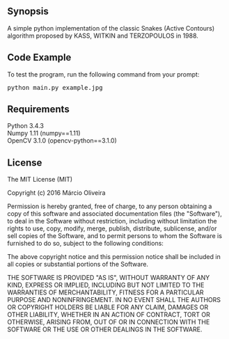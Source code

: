 ## Synopsis

A simple python implementation of the classic Snakes (Active Contours) algorithm proposed by KASS, WITKIN and TERZOPOULOS in 1988.

## Code Example

To test the program, run the following command from your prompt: <br />
<pre>python main.py example.jpg </pre>



## Requirements

Python 3.4.3 <br />
Numpy 1.11 (numpy==1.11) <br />
OpenCV 3.1.0 (opencv-python==3.1.0) 



## License

The MIT License (MIT)

Copyright (c) 2016 Márcio Oliveira

Permission is hereby granted, free of charge, to any person obtaining a copy of this software and associated documentation files (the "Software"), to deal in the Software without restriction, including without limitation the rights to use, copy, modify, merge, publish, distribute, sublicense, and/or sell copies of the Software, and to permit persons to whom the Software is furnished to do so, subject to the following conditions:

The above copyright notice and this permission notice shall be included in all copies or substantial portions of the Software.

THE SOFTWARE IS PROVIDED "AS IS", WITHOUT WARRANTY OF ANY KIND, EXPRESS OR IMPLIED, INCLUDING BUT NOT LIMITED TO THE WARRANTIES OF MERCHANTABILITY, FITNESS FOR A PARTICULAR PURPOSE AND NONINFRINGEMENT. IN NO EVENT SHALL THE AUTHORS OR COPYRIGHT HOLDERS BE LIABLE FOR ANY CLAIM, DAMAGES OR OTHER LIABILITY, WHETHER IN AN ACTION OF CONTRACT, TORT OR OTHERWISE, ARISING FROM, OUT OF OR IN CONNECTION WITH THE SOFTWARE OR THE USE OR OTHER DEALINGS IN THE SOFTWARE.
